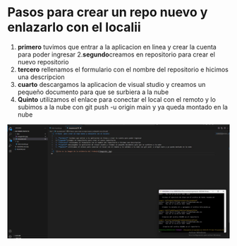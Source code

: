 # Pasos  para crear un repo nuevo y enlazarlo con el localii

1. **primero** tuvimos que entrar a la aplicacion en linea y crear la cuenta para poder ingresar
2.**segundo**creamos en repositorio para crear el nuevo repositorio
3. **tercero** rellenamos el formulario con el nombre del repositorio e hicimos una descripcion
4. **cuarto** descargamos la aplicacion de visual studio y creamos un pequeño documento para que se surbiera a la nube
5. **Quinto** utilizamos el enlace para conectar el local con el remoto y lo subimos a la nube con git push -u origin main y ya queda montado en la nube

![Esta es la imagen de la evidencia del trabajo](trabajoenclase2.jpg)
